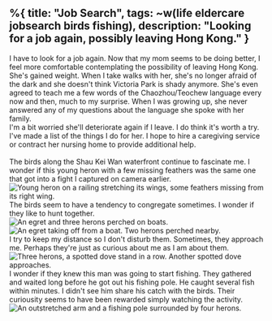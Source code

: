 %{
  title: "Job Search",
  tags: ~w(life eldercare jobsearch birds fishing),
  description: "Looking for a job again, possibly leaving Hong Kong."
}
---
I have to look for a job again.  Now that my mom seems to be doing better, I feel more comfortable contemplating the possibility of leaving Hong Kong.  She's gained weight.  When I take walks with her, she's no longer afraid of the dark and she doesn't think Victoria Park is shady anymore.  She's even agreed to teach me a few words of the Chaozhou/Teochew language every now and then, much to my surprise.  When I was growing up, she never answered any of my questions about the language she spoke with her family.
<br>
I'm a bit worried she'll deteriorate again if I leave.  I do think it's worth a try.  I've made a list of the things I do for her.  I hope to hire a caregiving service or contract her nursing home to provide additional help.  
<br>
The birds along the Shau Kei Wan waterfront continue to fascinate me.  I wonder if this young heron with a few missing feathers was the same one that got into a fight I captured on camera earlier. 
<br>
![Young heron on a railing stretching its wings, some feathers missing from its right wing.](/images/young-heron-broken-wing.jpg)
<br>
The birds seem to have a tendency to congregate sometimes.  I wonder if they like to hunt together.
<br>
![An egret and three herons perched on boats.](/images/four-birds.jpg)
![An egret taking off from a boat.  Two herons perched nearby.](/images/three-birds.jpg)
<br>
I try to keep my distance so I don't disturb them.  Sometimes, they approach me.  Perhaps they're just as curious about me as I am about them.
<br>
![Three herons, a spotted dove stand in a row.  Another spotted dove approaches.](/images/birds-human-watching.jpg)
<br>
I wonder if they knew this man was going to start fishing.  They gathered and waited long before he got out his fishing pole.  He caught several fish within minutes.  I didn't see him share his catch with the birds.  Their curiousity seems to have been rewarded simply watching the activity.
<br>
![An outstretched arm and a fishing pole surrounded by four herons.](/images/birds-watching-human-fish.jpg)










